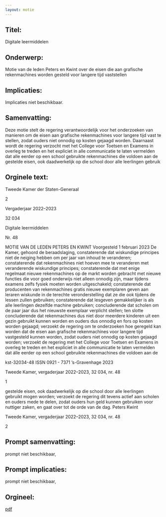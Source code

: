 ```yaml
---
layout: motie
---
```

## Titel:
Digitale leermiddelen
## Onderwerp:
Motie van de leden Peters en Kwint over de eisen die aan grafische rekenmachines worden gesteld voor langere tijd vaststellen
## Implicaties:
Implicaties niet beschikbaar.
## Samenvatting:

Deze motie stelt de regering verantwoordelijk voor het onderzoeken van manieren om de eisen aan grafische rekenmachines voor langere tijd vast te stellen, zodat ouders niet onnodig op kosten gejaagd worden. Daarnaast wordt de regering verzocht met het College voor Toetsen en Examens in overleg te treden en het expliciet in alle communicatie te laten vermelden dat alle eerder op een school gebruikte rekenmachines die voldoen aan de gestelde eisen, ook daadwerkelijk op die school door alle leerlingen gebruik
## Orginele text:


Tweede Kamer der Staten-Generaal

2

Vergaderjaar 2022–2023

32 034

Digitale leermiddelen

Nr. 48

MOTIE VAN DE LEDEN PETERS EN KWINT
Voorgesteld 1 februari 2023
De Kamer,
gehoord de beraadslaging,
constaterende dat wiskundige principes niet de neiging hebben om per
jaar van inhoud te veranderen;
constaterende dat rekenmachines niet hoeven mee te veranderen met
veranderende wiskundige principes;
constaterende dat met enige regelmaat nieuwe rekenmachines op de
markt worden gebracht met nieuwe functies die voor goed onderwijs niet
alleen onnodig zijn, maar tijdens examens zelfs fysiek moeten worden
uitgeschakeld;
constaterende dat producenten van rekenmachines gratis nieuwe
exemplaren geven aan leraren wiskunde in de terechte veronderstelling
dat ze die ook tijdens de lessen zullen gebruiken;
constaterende dat lesgeven gemakkelijker is als alle leerlingen dezelfde
machine gebruiken;
concluderende dat scholen om de paar jaar dus het nieuwste exemplaar
verplicht stellen;
ten slotte concluderende dat rekenmachines dus niet door meerdere
kinderen uit een gezin gebruikt kunnen worden en ouders dus onnodig en
fors op kosten worden gejaagd;
verzoekt de regering om te onderzoeken hoe geregeld kan worden dat de
eisen aan grafische rekenmachines voor langere tijd vastgesteld kunnen
worden, zodat ouders niet onnodig op kosten gejaagd worden;
verzoekt de regering met het College voor Toetsen en Examens in overleg
te treden en het expliciet in alle communicatie te laten vermelden dat álle
eerder op een school gebruikte rekenmachines die voldoen aan de

kst-32034-48
ISSN 0921 - 7371
’s-Gravenhage 2023

Tweede Kamer, vergaderjaar 2022–2023, 32 034, nr. 48

1



gestelde eisen, ook daadwerkelijk op die school door alle leerlingen
gebruikt mogen worden;
verzoekt de regering dit tevens actief aan scholen en ouders mede te
delen, zodat ouders hun geld kunnen gebruiken voor nuttiger zaken,
en gaat over tot de orde van de dag.
Peters
Kwint

Tweede Kamer, vergaderjaar 2022–2023, 32 034, nr. 48

2


## Prompt samenvatting:
prompt niet beschikbaar,

## Prompt implicaties:
prompt niet beschikbaar,
## Orgineel:
[pdf](https://gegevensmagazijn.tweedekamer.nl/OData/v4/2.0/Document(44cc339b-e4db-4ae1-a7f6-9922d4e25dc8)/resource)
